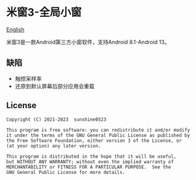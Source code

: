 # 米窗3-全局小窗

[English](https://www.github.com/sunshine0523/Mi-Freeform/README.md)

米窗3是一款Android第三方小窗软件，支持Android 8.1-Android 13。

## 缺陷

- 触控采样率
- 还原到默认屏幕后部分应用会重载

## License

```
Copyright (C) 2021-2023  sunshine0523

This program is free software: you can redistribute it and/or modify
it under the terms of the GNU General Public License as published by
the Free Software Foundation, either version 3 of the License, or
(at your option) any later version.

This program is distributed in the hope that it will be useful,
but WITHOUT ANY WARRANTY; without even the implied warranty of
MERCHANTABILITY or FITNESS FOR A PARTICULAR PURPOSE.  See the
GNU General Public License for more details.
```